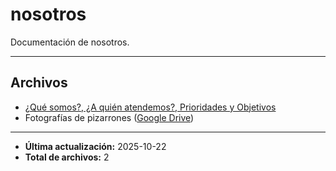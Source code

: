 # nosotros

Documentación de nosotros.

---

## Archivos

- [¿Qué somos?, ¿A quién atendemos?, Prioridades y Objetivos](./nosotros.png)
- Fotografías de pizarrones ([Google Drive](https://drive.google.com/drive/folders/1xzSU2FvYMJ0FUUQ61IK06SSVKvtlDxv4?hl=es))

---

- **Última actualización:** 2025-10-22
- **Total de archivos:** 2
